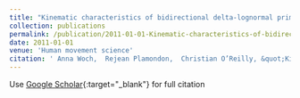```yaml
---
title: "Kinematic characteristics of bidirectional delta-lognormal primitives in young and older subjects"
collection: publications
permalink: /publication/2011-01-01-Kinematic-characteristics-of-bidirectional-delta-lognormal-primitives-in-young-and-older-subjects
date: 2011-01-01
venue: 'Human movement science'
citation: ' Anna Woch,  Rejean Plamondon,  Christian O’Reilly, &quot;Kinematic characteristics of bidirectional delta-lognormal primitives in young and older subjects.&quot; Human movement science, 2011.'
---
```

Use [Google Scholar](https://scholar.google.com/scholar?q=Kinematic+characteristics+of+bidirectional+delta+lognormal+primitives+in+young+and+older+subjects){:target="_blank"} for full citation